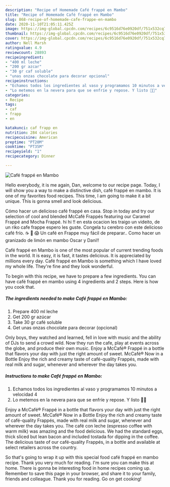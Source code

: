 ```yaml
---
description: "Recipe of Homemade Café frappé en Mambo"
title: "Recipe of Homemade Café frappé en Mambo"
slug: 868-recipe-of-homemade-cafe-frappe-en-mambo
date: 2020-11-10T21:05:11.425Z
image: https://img-global.cpcdn.com/recipes/6c9516d76e0920df/751x532cq70/cafe-frappe-en-mambo-foto-principal.jpg
thumbnail: https://img-global.cpcdn.com/recipes/6c9516d76e0920df/751x532cq70/cafe-frappe-en-mambo-foto-principal.jpg
cover: https://img-global.cpcdn.com/recipes/6c9516d76e0920df/751x532cq70/cafe-frappe-en-mambo-foto-principal.jpg
author: Nell Marsh
ratingvalue: 4.9
reviewcount: 28893
recipeingredient:
- "400 ml leche"
- "200 gr azcar"
- "30 gr caf soluble"
- "unas onzas chocolate para decorar opcional"
recipeinstructions:
- "Echamos todos los ingredientes al vaso y programamos 10 minutos a velocidad 4"
- "Lo metemos en la nevera para que se enfríe y repose. Y listo 🤤🤤"
categories:
- Recipe
tags:
- caf
- frapp
- en

katakunci: caf frapp en 
nutrition: 284 calories
recipecuisine: American
preptime: "PT20M"
cooktime: "PT35M"
recipeyield: "1"
recipecategory: Dinner

---
```



![Café frappé en Mambo](https://img-global.cpcdn.com/recipes/6c9516d76e0920df/751x532cq70/cafe-frappe-en-mambo-foto-principal.jpg)

Hello everybody, it is me again, Dan, welcome to our recipe page. Today, I will show you a way to make a distinctive dish, café frappé en mambo. It is one of my favorites food recipes. This time, I am going to make it a bit unique. This is gonna smell and look delicious.

Cómo hacer un delicioso café frappé en casa. Stop in today and try our selection of cool and blended McCafé Frappés featuring our Caramel Frappé and Mocha Frappé. hi hi !! en esta ocacion les traigo un videito, de un riko cafe frappe espero les guste. Congela tu cerebro con este delicioso café frío. ☕ 🍧 😱 Un café en Frappe muy fácil de preparar.. Como hacer un granizado de limón en mambo Oscar y Dani!!

Café frappé en Mambo is one of the most popular of current trending foods in the world. It is easy, it is fast, it tastes delicious. It is appreciated by millions every day. Café frappé en Mambo is something which I have loved my whole life. They're fine and they look wonderful.


To begin with this recipe, we have to prepare a few ingredients. You can have café frappé en mambo using 4 ingredients and 2 steps. Here is how you cook that.

<!--inarticleads1-->

##### The ingredients needed to make Café frappé en Mambo:

1. Prepare 400 ml leche
1. Get 200 gr azúcar
1. Take 30 gr café soluble
1. Get unas onzas chocolate para decorar (opcional)


Only boys, they watched and learned, fell in love with music and the ability of DJs to send a crowd wild. Now they run the cafe, play at events across the globe, and produce their own music. Enjoy a McCafé® Frappé in a bottle that flavors your day with just the right amount of sweet. McCafé® Now in a Bottle Enjoy the rich and creamy taste of café-quality Frappés, made with real milk and sugar, whenever and wherever the day takes you. 

<!--inarticleads2-->

##### Instructions to make Café frappé en Mambo:

1. Echamos todos los ingredientes al vaso y programamos 10 minutos a velocidad 4
1. Lo metemos en la nevera para que se enfríe y repose. Y listo 🤤🤤


Enjoy a McCafé® Frappé in a bottle that flavors your day with just the right amount of sweet. McCafé® Now in a Bottle Enjoy the rich and creamy taste of café-quality Frappés, made with real milk and sugar, whenever and wherever the day takes you. The café con leche (espresso coffee with warm milk) was amazing and the food delicious. We had the standard eggs, thick sliced but lean bacon and included tostada for dipping in the coffee. The delicious taste of our café-quality Frappés, in a bottle and available at select retailers across the country. 

So that's going to wrap it up with this special food café frappé en mambo recipe. Thank you very much for reading. I'm sure you can make this at home. There is gonna be interesting food in home recipes coming up. Remember to save this page in your browser, and share it to your family, friends and colleague. Thank you for reading. Go on get cooking!
